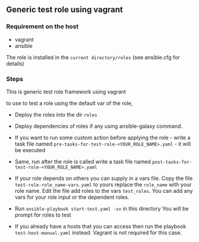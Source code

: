 ## Generic test role using vagrant

### Requirement on the host

- vagrant
- ansible

The role is installed in the `current directory/roles` (see ansible.cfg for details)

### Steps

This is generic test role framework using vagrant

to use to test a role using the default var of the role, 

- Deploy the roles into the dir `roles`
- Deploy dependencies of roles if any using ansible-galaxy command.
- If you want to run some custom action before applying the role - write a task file named `pre-tasks-for-test-role-<YOUR_ROLE_NAME>.yaml` - it will be executed
- Same, run after the role is called write a task file named `post-tasks-for-test-role-<YOUR_ROLE_NAME>.yaml`
- If your role depends on others you can supply in a vars file. 
  Copy the file `test-role-role_name-vars.yaml` to yours replace the `role_name` with your role name. Edit the
  file add roles to the vars `test_roles`. You can add any vars for your role input or the dependent roles.
- Run `ansible-playbook start-test.yaml -vv` in this directory
  You will be prompt for roles to test

- If you already have a hosts that you can access then run the playbook `test-host-manual.yaml` instead. 
  Vagrant is not required for this case.
